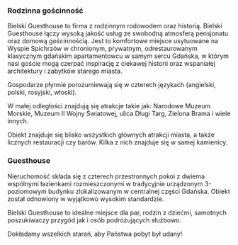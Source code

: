 ### Rodzinna gościnność

Bielski Guesthouse to firma z rodzinnym rodowodem oraz historią. Bielski Guesthouse łączy wysoką jakość usług ze swobodną atmosferą pensjonatu oraz domową gościnnością. Jest to komfortowe miejsce usytuowane na 	Wyspie Spichrzów w chronionym, prywatnym, odrestaurowanym klasycznym gdańskim apartamentowcu w samym sercu Gdańska, w którym nasi goście mogą czerpać inspirację z ciekawej historii oraz wspaniałej architektury i zabytków starego miasta.

Gospodarze płynnie porozumiewają się w czterech językach (angielski, polski, rosyjski, włoski).

W małej odległości znajdują się atrakcje takie jak: Narodowe Muzeum Morskie, Muzeum II Wojny Światowej, ulica Długi Targ, Zielona Brama i wiele innych.

Obiekt znajduje się blisko wszystkich głównych atrakcji miasta, a także licznych restauracji czy barów. Kilka z nich znajduje się w samej kamienicy.

### Guesthouse

Nieruchomość składa się z czterech przestronnych pokoi z dwiema wspólnymi łazienkami rozmieszczonymi w tradycyjnie urządzonym 3-poziomowym budynku zlokalizowanym w centralnej części Gdańska. Obiekt został odnowiony w wyjątkowo wysokim standardzie.

Bielski Guesthouse to idealne miejsce dla par, rodzin z dziećmi, samotnych poszukiwaczy przygód jak i osób podróżujących służbowo.

Dokładamy wszelkich starań, aby Państwa pobyt był udany!
